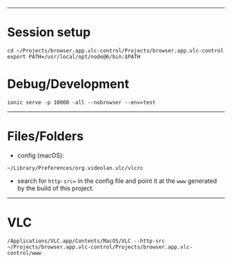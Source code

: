 

-------------------------------------------------------------------------------


Session setup
=============


```
cd ~/Projects/browser.app.vlc-control/Projects/browser.app.vlc-control
export PATH=/usr/local/opt/node@6/bin:$PATH
```


Debug/Development
=================


```
ionic serve -p 10000 -all --nobrowser --env=test
```


-------------------------------------------------------------------------------

Files/Folders
=============

* config (macOS):
```
~/Library/Preferences/org.videolan.vlc/vlcrc
```

* search for `http-src=` in the config file and point it at the `www` generated by the build of this project.

-------------------------------------------------------------------------------

VLC
===


```
/Applications/VLC.app/Contents/MacOS/VLC --http-src ~/Projects/browser.app.vlc-control/Projects/browser.app.vlc-control/www
```
